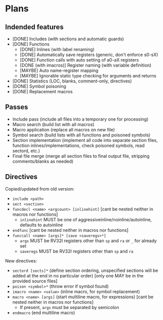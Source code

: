 ﻿# Plans

## Indended features

- [DONE] Includes (with sections and automatic guards)
- [DONE] Functions
  - [DONE] Inlines (with label renaming)
  - [DONE] Automatically save registers (generic, don't enforce s0-sX)
  - [DONE] Function calls with auto setting of a0-aX registers
  - [DONE (with imacros)] Register naming (with variable definition)
  - [MAYBE] Auto name-register mapping
  - [MAYBE] Ignorable static type checking for arguments and returns
- [DONE] Statistics (LOC, blanks, comment-only, directives)
- [DONE] Symbol poisoning
- [DONE] Replacement macros

## Passes

- Include pass (include all files into a temporary one for processing)
- Macro search (build list with all macros)
- Macro application (replace all macros on new file)
- Symbol search (build lists with all functions and poisoned symbols)
- Section implementation (implement all code into separate section files, function inlines/implementations, check poisoned symbols, read sectord, etc.)
- Final file merge (merge all section files to final output file, stripping comments/blanks as needed)

## Directives

Copied/updated from old version:

- `include <path>`
- `sect <section>`
- `funcdecl <name> <argcount> [inlinehint]` [cant be nested neither in macros nor functions]
  - `inlinehint` MUST be one of aggressiveinline/noinline/autoinline, defaults to autoinline
- `endfunc` [cant be nested neither in macros nor functions]
- `funccall <name> [args]* [save <saveregs>*]`
  - `args` MUST be RV32I registers other than `sp` and `ra` or `_` for already set
  - `saveregs` MUST be RV32I registers other than `sp` and `ra`

New directives:

- `sectord [sects]*` (define section ordering, unspecified sections will be added at the end in no particular order) [only one MAY be in the provided source files]
- `poison <symbol>*` (throw error if symbol found)
- `imacro <name> <value>` (inline macro, for symbol replacement)
- `macro <name> [args]` (start multiline macro, for expressions) [cant be nested neither in macros nor functions]
  - If present, `args` must be separated by semicolon
- `endmacro` (end multiline macro)